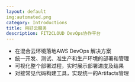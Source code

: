 ```yaml
---
layout: default
img:automated.png
category: Introductions
title: 用好云服务
description: FIT2CLOUD DevOps协作平台
---
```


 * 在混合云环境落地AWS DevOps 解决方案
 * 统一开发、测试、准生产和生产环境的部署和管理
 * 可视化整个部署过程，实时展示部署进度及结果
 * 对接常见代码构建工具，实现统一的Artifacts管理
 
